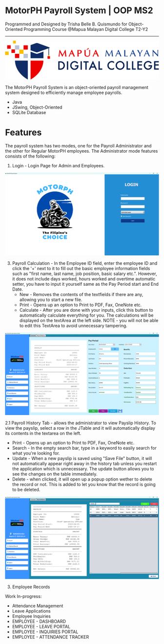 # MotorPH Payroll System | OOP MS2

 Programmed and Designed by Trisha Belle B. Quismundo for Object-Oriented Programming Course @Mapua Malayan Digital College T2-Y2

---
![MMDC Logo](https://github.com/mmdc3sha/MotorPH_Payroll_System_OOP/blob/master/src/main/resources/images/mmdc_logo.png)

The MotorPH Payroll System is an object-oriented payroll management system designed to efficiently manage employee payrolls.

- Java
- JSwing, Object-Oriented
- SQLite Database

# Features
The payroll system has two modes, one for the Payroll Administrator and the other for Regular MotorPH employees. The Administrator mode features consists of the following:
1. Login - Login Page for Admin and Employees.


![LoginGUI](https://github.com/mmdc3sha/MotorPH_Payroll_System_OOP/blob/master/src/main/resources/images/Screenshot%202025-03-17%20040726.png)

3. Payroll Calculation - In the Employee ID field, enter the employee ID and click the '+' next to it to fill out the basic employee information fields such as "first name, last name, job position, basic salary etc.". However, it does not include days worked, hours worked and overtime automatic setter, you have to input it yourself same as the Pay Period start and End Date.
    * New - Removes the contents of the textfields if there are any, allowing you to start a new file.
    * Print - Opens up an option to Print to PDF, Fax, OneNote etc.
    * Calculate - After you are done with your inputs, click this button to automatically calculate everything for you. The calculations will be displayed on the textArea at the left side. NOTE - you will not be able to edit this TextArea to avoid unnecessary tampering.

![ Payroll Calculation](https://github.com/mmdc3sha/MotorPH_Payroll_System_OOP/blob/master/src/main/resources/images/Screenshot%202025-03-17%20041416.png)

2.1 Payroll History Tab - allows the administrator to view Payslip History. To view the payslip, select a row in the JTable and it will automatically display its contents in the textarea on the left.
   * Print - Opens up an option to Print to PDF, Fax, OneNote etc.
   * Search - In the empty search bar, type in a keyword to easily search for what you're looking for.
   * Update - When a new payslip is saved using "Save File" button, it will not automatically appear right away in the history tab unless you restart the application which is unnecessary. The update button allows you to see the changes on the table immediately.
   * Delete - when clicked, it will open up a popup option wether to delete the record or not. This is added to let you know that the record is going to be deleted.
      

![Payroll History Tab](https://github.com/mmdc3sha/MotorPH_Payroll_System_OOP/blob/master/src/main/resources/images/Screenshot%202025-03-17%20041445.png)

3. Employee Records

Work In-progress:
   * Attendance Management
   * Leave Applications
   * Employee Inquiries
   * EMPLOYEE - DASHBOARD
   * EMPLOYEE - LEAVE PORTAL
   * EMPLOYEE - INQUIRIES PORTAL
   * EMPLOYEE - ATTENDANCE TRACKER
